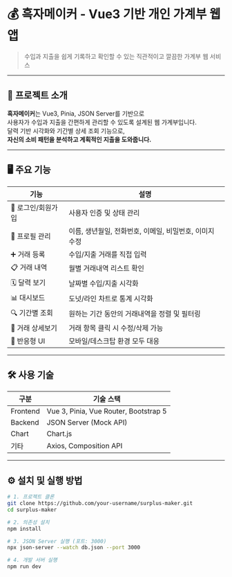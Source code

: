 # 💰 흑자메이커 - Vue3 기반 개인 가계부 웹앱

> 수입과 지출을 쉽게 기록하고 확인할 수 있는 직관적이고 깔끔한 가계부 웹 서비스

---

## 📌 프로젝트 소개

**흑자메이커**는 Vue3, Pinia, JSON Server를 기반으로  
사용자가 수입과 지출을 간편하게 관리할 수 있도록 설계된 웹 가계부입니다.  
달력 기반 시각화와 기간별 상세 조회 기능으로,  
**자신의 소비 패턴을 분석하고 계획적인 지출을 도와줍니다.**

---

## 🖥️ 주요 기능

| 기능 | 설명 |
|------|------|
| 🔐 로그인/회원가입 | 사용자 인증 및 상태 관리  
| 👤 프로필 관리 | 이름, 생년월일, 전화번호, 이메일, 비밀번호, 이미지 수정  
| ➕ 거래 등록 | 수입/지출 거래를 직접 입력  
| 📋 거래 내역 | 월별 거래내역 리스트 확인  
| 🗓️ 달력 보기 | 날짜별 수입/지출 시각화  
| 📊 대시보드 | 도넛/라인 차트로 통계 시각화  
| 🔍 기간별 조회 | 원하는 기간 동안의 거래내역을 정렬 및 필터링  
| 🧾 거래 상세보기 | 거래 항목 클릭 시 수정/삭제 가능  
| 📱 반응형 UI | 모바일/데스크탑 환경 모두 대응

---

## 🛠️ 사용 기술

| 구분 | 기술 스택 |
|------|-----------|
| Frontend | Vue 3, Pinia, Vue Router, Bootstrap 5  
| Backend | JSON Server (Mock API)  
| Chart | Chart.js  
| 기타 | Axios, Composition API

---

## ⚙️ 설치 및 실행 방법

```bash
# 1. 프로젝트 클론
git clone https://github.com/your-username/surplus-maker.git
cd surplus-maker

# 2. 의존성 설치
npm install

# 3. JSON Server 실행 (포트: 3000)
npx json-server --watch db.json --port 3000

# 4. 개발 서버 실행
npm run dev

